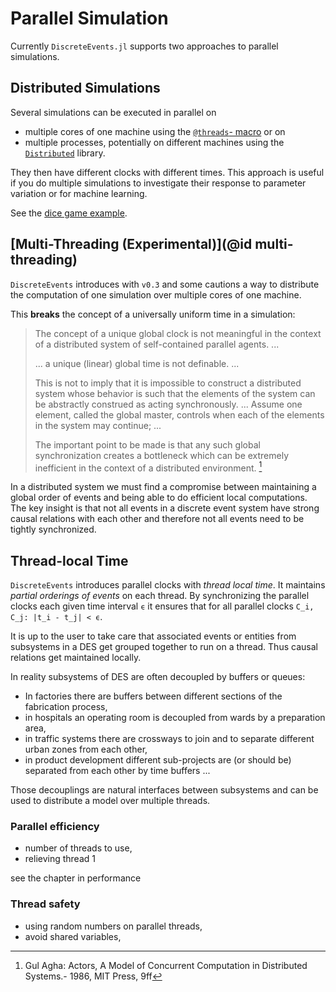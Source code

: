 # Parallel Simulation

Currently `DiscreteEvents.jl` supports two approaches to parallel simulations.

## Distributed Simulations

Several simulations can be executed in parallel on

- multiple cores of one machine using the [`@threads`- macro](https://docs.julialang.org/en/v1/manual/multi-threading/#The-@threads-Macro) or on
- multiple processes, potentially on different machines using the [`Distributed`](https://docs.julialang.org/en/v1/manual/distributed-computing/) library.

They then have different clocks with different times. This approach is useful if you do multiple simulations to investigate their response to parameter variation or for machine learning.

See the [dice game example](examples/dicegame/dicegame.md).

## [Multi-Threading (Experimental)](@id multi-threading)

`DiscreteEvents` introduces with `v0.3` and some cautions a way to distribute the computation of one simulation over multiple cores of one machine.

This **breaks** the concept of a universally uniform time in a simulation:

> The concept of a unique global clock is not meaningful in the context of a distributed system of self-contained parallel agents. ...
>
> ... a unique (linear) global time is not definable. ...
>
> This is not to imply that it is impossible to construct a distributed system whose behavior is such that the elements of the system can be abstractly construed as acting synchronously. ... Assume one element, called the global master, controls when each of the elements in the system may continue; ...
>
> The important point to be made is that any such global synchronization creates a bottleneck which can be extremely inefficient in the context of a distributed environment. [^1]

In a distributed system we must find a compromise between maintaining a global order of events and being able to do efficient local computations. The key insight is that not all events in a discrete event system have strong causal relations with each other and therefore not all events need to be tightly synchronized.

## Thread-local Time

`DiscreteEvents` introduces parallel clocks with *thread local time*. It maintains *partial orderings of events* on each thread. By synchronizing the parallel clocks each given time interval ``ϵ`` it ensures that for all parallel clocks ``C_i, C_j: |t_i - t_j| < ϵ``.

It is up to the user to take care that associated events or entities from subsystems in a DES get grouped together to run on a thread. Thus causal relations get maintained locally.

In reality subsystems of DES are often decoupled by buffers or queues:

- In factories there are buffers between different sections of the fabrication process,
- in hospitals an operating room is decoupled from wards by a preparation area,
- in traffic systems there are crossways to join and to separate different urban zones from each other,
- in product development different sub-projects are (or should be) separated from each other by time buffers ...

Those decouplings are natural interfaces between subsystems and can be used to distribute a model over multiple threads.

### Parallel efficiency

- number of threads to use,
- relieving thread 1

see the chapter in performance

### Thread safety

- using random numbers on parallel threads,
- avoid shared variables,

[^1]: Gul Agha: Actors, A Model of Concurrent Computation in Distributed Systems.- 1986, MIT Press, 9ff
